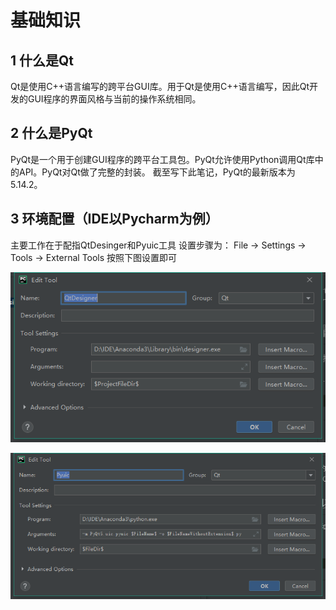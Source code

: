 # 基础知识

## 1 什么是Qt
Qt是使用C++语言编写的跨平台GUI库。用于Qt是使用C++语言编写，因此Qt开发的GUI程序的界面风格与当前的操作系统相同。

## 2 什么是PyQt
PyQt是一个用于创建GUI程序的跨平台工具包。PyQt允许使用Python调用Qt库中的API。PyQt对Qt做了完整的封装。
截至写下此笔记，PyQt的最新版本为5.14.2。

## 3 环境配置（IDE以Pycharm为例）
主要工作在于配指QtDesinger和Pyuic工具
设置步骤为：
File -> Settings -> Tools -> External Tools
按照下图设置即可

![QtDesigner](./src/QtDesigner.png)

![QtDesigner](./src/Pyuic.png)
